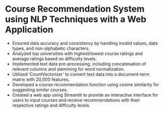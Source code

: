 # Course Recommendation System using NLP Techniques with a Web Application
- Ensured data accuracy and consistency by handling invalid values, data types, and non-alphabetic characters.
- Analyzed top universities with highest/lowest course ratings and average ratings based on difficulty levels.
- Implemented text data pre-processing, including concatenation of relevant columns and stemming for word normalization.
- Utilized ‘CountVectorizer’ to convert text data into a document-term matrix with 20,000 features.
- Developed a course recommendation function using cosine similarity for suggesting similar courses.
- Created a web app using Streamlit to provide an interactive interface for users to input courses and receive recommendations with their respective ratings and difficulty levels.
